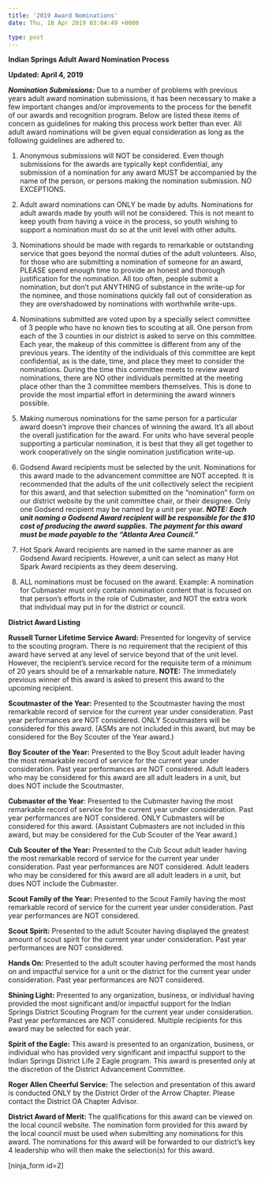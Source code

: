```yaml
---
title: '2019 Award Nominations'
date: Thu, 18 Apr 2019 03:04:49 +0000

type: post
---
```


**Indian Springs Adult Award Nomination Process**

**Updated: April 4, 2019**

_**Nomination Submissions:**_ Due to a number of problems with previous years adult award nomination submissions, it has been necessary to make a few important changes and/or improvements to the process for the benefit of our awards and recognition program. Below are listed these items of concern as guidelines for making this process work better than ever. All adult award nominations will be given equal consideration as long as the following guidelines are adhered to.

1.  Anonymous submissions will NOT be considered. Even though submissions for the awards are typically kept confidential, any submission of a nomination for any award MUST be accompanied by the name of the person, or persons making the nomination submission. NO EXCEPTIONS.
    
2.  Adult award nominations can ONLY be made by adults. Nominations for adult awards made by youth will not be considered. This is not meant to keep youth from having a voice in the process, so youth wishing to support a nomination must do so at the unit level with other adults.
    
3.  Nominations should be made with regards to remarkable or outstanding service that goes beyond the normal duties of the adult volunteers. Also, for those who are submitting a nomination of someone for an award, PLEASE spend enough time to provide an honest and thorough justification for the nomination. All too often, people submit a nomination, but don’t put ANYTHING of substance in the write-up for the nominee, and those nominations quickly fall out of consideration as they are overshadowed by nominations with worthwhile write-ups.
    
4.  Nominations submitted are voted upon by a specially select committee of 3 people who have no known ties to scouting at all. One person from each of the 3 counties in our district is asked to serve on this committee. Each year, the makeup of this committee is different from any of the previous years. The identity of the individuals of this committee are kept confidential, as is the date, time, and place they meet to consider the nominations. During the time this committee meets to review award nominations, there are NO other individuals permitted at the meeting place other than the 3 committee members themselves. This is done to provide the most impartial effort in determining the award winners possible.
    
5.  Making numerous nominations for the same person for a particular award doesn’t improve their chances of winning the award. It’s all about the overall justification for the award. For units who have several people supporting a particular nomination, it is best that they all get together to work cooperatively on the single nomination justification write-up.
    
6.  Godsend Award recipients must be selected by the unit. Nominations for this award made to the advancement committee are NOT accepted. It is recommended that the adults of the unit collectively select the recipient for this award, and that selection submitted on the “nomination” form on our district website by the unit committee chair, or their designee. Only one Godsend recipient may be named by a unit per year. _**NOTE: Each unit naming a Godsend Award recipient will be responsible for the $10 cost of producing the award supplies. The payment for this award must be made payable to the “Atlanta Area Council.”**_
    
7.  Hot Spark Award recipients are named in the same manner as are Godsend Award recipients. However, a unit can select as many Hot Spark Award recipients as they deem deserving.
    
8.  ALL nominations must be focused on the award. Example: A nomination for Cubmaster must only contain nomination content that is focused on that person’s efforts in the role of Cubmaster, and NOT the extra work that individual may put in for the district or council.
    

**District Award Listing**

**Russell Turner Lifetime Service Award:** Presented for longevity of service to the scouting program. There is no requirement that the recipient of this award have served at any level of service beyond that of the unit level. However, the recipient’s service record for the requisite term of a minimum of 20 years should be of a remarkable nature. **NOTE:** The immediately previous winner of this award is asked to present this award to the upcoming recipient.

**Scoutmaster of the Year:** Presented to the Scoutmaster having the most remarkable record of service for the current year under consideration. Past year performances are NOT considered. ONLY Scoutmasters will be considered for this award. (ASMs are not included in this award, but may be considered for the Boy Scouter of the Year award.)

**Boy Scouter of the Year:** Presented to the Boy Scout adult leader having the most remarkable record of service for the current year under consideration. Past year performances are NOT considered. Adult leaders who may be considered for this award are all adult leaders in a unit, but does NOT include the Scoutmaster.

**Cubmaster of the Year**: Presented to the Cubmaster having the most remarkable record of service for the current year under consideration. Past year performances are NOT considered. ONLY Cubmasters will be considered for this award. (Assistant Cubmasters are not included in this award, but may be considered for the Cub Scouter of the Year award.)

**Cub Scouter of the Year:** Presented to the Cub Scout adult leader having the most remarkable record of service for the current year under consideration. Past year performances are NOT considered. Adult leaders who may be considered for this award are all adult leaders in a unit, but does NOT include the Cubmaster.

**Scout Family of the Year:** Presented to the Scout Family having the most remarkable record of service for the current year under consideration. Past year performances are NOT considered.

**Scout Spirit:** Presented to the adult Scouter having displayed the greatest amount of scout spirit for the current year under consideration. Past year performances are NOT considered.

**Hands On:** Presented to the adult scouter having performed the most hands on and impactful service for a unit or the district for the current year under consideration. Past year performances are NOT considered.

**Shining Light:** Presented to any organization, business, or individual having provided the most significant and/or impactful support for the Indian Springs District Scouting Program for the current year under consideration. Past year performances are NOT considered. Multiple recipients for this award may be selected for each year.

**Spirit of the Eagle:** This award is presented to an organization, business, or individual who has provided very significant and impactful support to the Indian Springs District Life 2 Eagle program. This award is presented only at the discretion of the District Advancement Committee.

**Roger Allen Cheerful Service:** The selection and presentation of this award is conducted ONLY by the District Order of the Arrow Chapter. Please contact the District OA Chapter Advisor.

**District Award of Merit:** The qualifications for this award can be viewed on the local council website. The nomination form provided for this award by the local council must be used when submitting any nominations for this award. The nominations for this award will be forwarded to our district’s key 4 leadership who will then make the selection(s) for this award.

\[ninja\_form id=2\]
